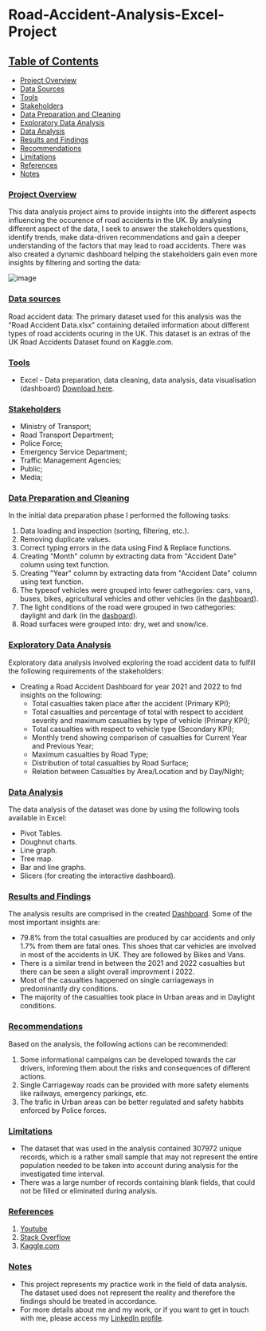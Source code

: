 # Road-Accident-Analysis-Excel-Project

  ## <ins>Table of Contents</ins>

- [Project Overview](#project-overview)
- [Data Sources](#data-sources)
- [Tools](#tools)
- [Stakeholders](#stakeholders)
- [Data Preparation and Cleaning](#data-preparation-and-cleaning)
- [Exploratory Data Analysis](#exploratory-data-analysis)
- [Data Analysis](#data-analysis)
- [Results and Findings](#results-and-findings)
- [Recommendations](#recommendations)
- [Limitations](#limitations)
- [References](#references)
- [Notes](#notes)

### <ins>Project Overview</ins>

This data analysis project aims to provide insights into the different aspects influencing the occurence of road accidents in the UK.
By analysing different aspect of the data, I seek to answer the stakeholders questions, identify trends, make data-driven recommendations and
gain a deeper understanding of the factors that may lead to road accidents. There was also created a dynamic dashboard helping the stakeholders gain even more
insights by filtering and sorting the data:

![image](https://github.com/AlexPraporgescu/Road-Accident-Analysis-Excel-Project/assets/158141333/d66936b0-bd4b-498f-9550-129bbfca3b98)

### <ins>Data sources</ins>

Road accident data: The primary dataset used for this analysis was the "Road Accident Data.xlsx" containing detailed information about
different types of road accidents ocuring in the UK. This dataset is an extras of the UK Road Accidents Dataset found on Kaggle.com.

### <ins>Tools</ins>

 - Excel - Data preparation, data cleaning, data analysis, data visualisation (dashboard) [Download here](https://www.microsoft.com/ro-ro/microsoft-365/excel?market=ro).

### <ins>Stakeholders</ins>

 - Ministry of Transport;
 - Road Transport Department;
 - Police Force;
 - Emergency Service Department;
 - Traffic Management Agencies;
 - Public;
 - Media;

### <ins>Data Preparation and Cleaning</ins>

In the initial data preparation phase I performed the following tasks:
1. Data loading and inspection (sorting, filtering, etc.).
2. Removing duplicate values.
3. Correct typing errors in the data using Find & Replace functions.
4. Creating "Month" column by extracting data from "Accident Date" column using text function.
5. Creating "Year" column by extracting data from "Accident Date" column using text function.
6. The typesof vehicles were grouped into fewer cathegories: cars, vans, buses, bikes, agricultural vehicles and other vehicles (in the [dashboard](#project-overview)).
7. The light conditions of the road were grouped in two cathegories: daylight and dark (in the [dasboard](#project-overview)).
8. Road surfaces were grouped into: dry, wet and snow/ice.

 ### <ins>Exploratory Data Analysis</ins>

Exploratory data analysis involved exploring the road accident data to fulfill the following requirements of the stakeholders:
 - Creating a Road Accident Dashboard for year 2021 and 2022 to fnd insights on the following:
 	- Total casualties taken place after the accident (Primary KPI);
 	- Total casualties and percentage of total with respect to accident severity and maximum casualties by type of vehicle (Primary KPI);
	- Total casualties with respect to vehicle type (Secondary KPI);
	- Monthly trend showing comparison of casualties for Current Year and Previous Year;
	- Maximum casualties by Road Type;
	- Distribution of total casualties by Road Surface;
	- Relation between Casualties by Area/Location and by Day/Night;

### <ins>Data Analysis</ins>

The data analysis of the dataset was done by using the following tools available in Excel:
 - Pivot Tables.
 - Doughnut charts.
 - Line graph.
 - Tree map.
 - Bar and line graphs.
 - Slicers (for creating the interactive dashboard).

### <ins>Results and Findings</ins>

The analysis results are comprised in the created [Dashboard](#project-overview). Some of the most important insights are:
 - 79.8% from the total casualties are produced by car accidents and only 1.7% from them are fatal ones. This shoes that car vehicles are involved
in most of the accidents in UK. They are followed by Bikes and Vans.
 - There is a similar trend in between the 2021 and 2022 casualties but there can be seen a slight overall improvment i 2022.
 - Most of the casualties happened on single carriageways in predominantly dry conditions.
 - The majority of the casualties took place in Urban areas and in Daylight conditions.

### <ins>Recommendations</ins>

Based on the analysis, the following actions can be recommended:
1. Some informational campaigns can be developed towards the car drivers, informing them about the risks and consequences of different actions.
2. Single Carriageway roads can be provided with more safety elements like railways, emergency parkings, etc.
3. The trafic in Urban areas can be better regulated and safety habbits enforced by Police forces.

### <ins>Limitations</ins>

 - The dataset that was used in the analysis contained 307972 unique records, which is a rather small sample that may not represent the entire population needed to be taken
into account during analysis for the investigated time interval.
 - There was a large number of records containing blank fields, that could not be filled or eliminated during analysis.

### <ins>References</ins>

1. [Youtube](https://www.youtube.com/)
2. [Stack Overflow](https://stackoverflow.com/)
3. [Kaggle.com](https://www.kaggle.com/)

### <ins>Notes</ins>

- This project represents my practice work in the field of data analysis. The dataset used does not represent the reality and therefore the findings should be treated in accordance.
- For more details about me and my work, or if you want to get in touch with me, please access my [LinkedIn profile](https://www.linkedin.com/in/alexpraporgescu/).
